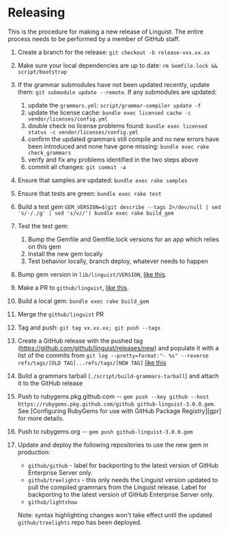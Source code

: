 # Releasing

This is the procedure for making a new release of Linguist. The entire process needs to be performed by a member of GitHub staff.

1. Create a branch for the release: `git checkout -b release-vxx.xx.xx`
2. Make sure your local dependencies are up to date: `rm Gemfile.lock && script/bootstrap`
3. If the grammar submodules have not been updated recently, update them: `git submodule update --remote`.
   If any submodules are updated:
    1. update the `grammars.yml`: `script/grammar-compiler update -f`
    2. update the license cache: `bundle exec licensed cache -c vendor/licenses/config.yml`
    3. double check no license problems found: `bundle exec licensed status -c vendor/licenses/config.yml`
    4. confirm the updated grammars still compile and no new errors have been introduced and none have gone missing: `bundle exec rake check_grammars`
    5. verify and fix any problems identified in the two steps above
    6. commit all changes: `git commit -a`
4. Ensure that samples are updated: `bundle exec rake samples`
5. Ensure that tests are green: `bundle exec rake test`
6. Build a test gem `GEM_VERSION=$(git describe --tags 2>/dev/null | sed 's/-/./g' | sed 's/v//') bundle exec rake build_gem`
7. Test the test gem:
   1. Bump the Gemfile and Gemfile.lock versions for an app which relies on this gem
   2. Install the new gem locally
   3. Test behavior locally, branch deploy, whatever needs to happen
8. Bump gem version in `lib/linguist/VERSION`, [like this](https://github.com/github/linguist/commit/3212355400974ce5f7873a71eb8b85b1c5f4a6d2).
9. Make a PR to `github/linguist`, [like this](https://github.com/github/linguist/pull/5084).
10. Build a local gem: `bundle exec rake build_gem`
11. Merge the `github/linguist` PR
12. Tag and push: `git tag vx.xx.xx; git push --tags`
13. Create a GitHub release with the pushed tag (https://github.com/github/linguist/releases/new) and populate it with a list of the commits from `git log --pretty=format:"- %s" --reverse refs/tags/[OLD TAG]...refs/tags/[NEW TAG]` [like this](https://github.com/github/linguist/releases/tag/v7.2.0)
14. Build a grammars tarball (`./script/build-grammars-tarball`) and attach it to the GitHub release
15. Push to rubygems.pkg.github.com -- `gem push --key github --host https://rubygems.pkg.github.com/github github-linguist-3.0.0.gem`. See [Configuring RubyGems for use with GitHub Package Registry][gpr] for more details.
16. Push to rubygems.org -- `gem push github-linguist-3.0.0.gem`
17. Update and deploy the following repositories to use the new gem in production:
    - `github/github` - label for backporting to the latest version of GitHub Enterprise Server only.
    - `github/treelights` - this only needs the Linguist version updated to pull the compiled grammars from the Linguist release. Label for backporting to the latest version of GitHub Enterprise Server only.
    - `github/lightshow`

    Note: syntax highlighting changes won't take effect until the updated `github/treelights` repo has been deployed.
